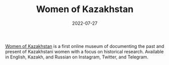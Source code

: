 ﻿---
title: "Women of Kazakhstan"
linkTitle: "Women of Kazakhstan"
contributor: ["Aizada Arystanbek"]
date: 2022-07-27
countries: ["Kazakhstan"]
category: ["Local NGO"]
tags: ["gender NGO", "feminism", "history", "art", "instagram", "twitter", "telegram"]
date_start: []
data_end: []
data_type: ["qualitative", "narratives", "discourse", "history", "archives"] 
language: ["Russian", "Kazakh", "English"]
updated: 2023-05-26
description: 
  Women of Kazakhstan is a first online museum of documenting the past and present of Kazakhstani women with a focus on historical research.
---

[Women of Kazakhstan](https://www.instagram.com/womenofkz/) is a first online museum of documenting the past and present of Kazakhstani women with a focus on historical research. Available in English, Kazakh, and Russian on Instagram, Twitter, and Telegram. 
